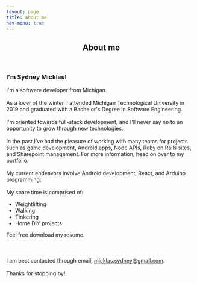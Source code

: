 ```yaml
---
layout: page
title: About me 
nav-menu: true
---
```


<!-- Main -->
<div id="main" class="alt">

<!-- Title -->
<section id="one">
	<div class="inner">
		<header class="major">
			<h1>About me</h1>
		</header>

<!-- Content -->
<h3>I'm Sydney Micklas!</h3>
I'm a software developer from Michigan. 
<br> 
<br>
As a lover of the winter, I attended Michigan Technological University in 2019 and graduated with a Bachelor's Degree in Software Engineering.   
<br>
<br>
I'm oriented towards full-stack development, and I'll never say no to an opportunity to grow through new technologies. 
<br>
<br>
In the past I've had the pleasure of working with many teams for projects such as game development, Android apps, Node APIs, Ruby on Rails sites, and Sharepoint management. For more information, head on over to my portfolio.   
<br>
<br>
My current endeavors involve Android development, React, and Arduino programming.  
<br>
<br>
My spare time is comprised of:
<br>
	<ul>
		<li>Weightlifting </li>
		<li>Walking</li>
		<li>Tinkering</li>
		<li>Home DIY projects </li>
	</ul>
 
Feel free download my resume. 
<br>
<br>
<a href="assets\additional_files\Micklas_resume.pdf" class="button icon fa-download"></a> 
<br>
<br>
I am best contacted through email, micklas.sydney@gmail.com.
<br>
<br>
Thanks for stopping by!

</div>